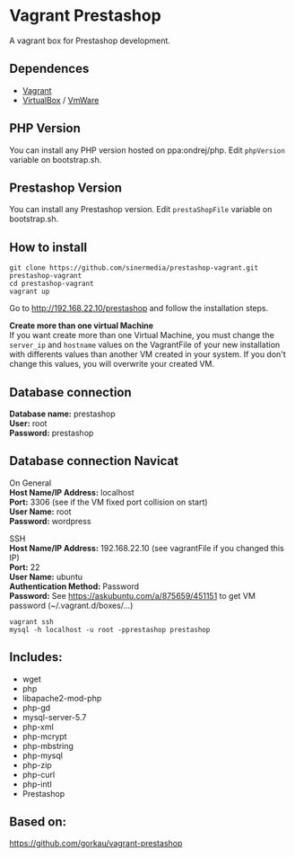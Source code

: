 # Vagrant Prestashop
A vagrant box for Prestashop development.

## Dependences
* [Vagrant](https://www.vagrantup.com/)
* [VirtualBox](https://www.virtualbox.org/) / [VmWare](https://www.vmware.com/es.html)

## PHP Version
You can install any PHP version hosted on ppa:ondrej/php. Edit <code>phpVersion</code> variable on bootstrap.sh.

## Prestashop Version
You can install any Prestashop version. Edit <code>prestaShopFile</code> variable on bootstrap.sh.

## How to install
````
git clone https://github.com/sinermedia/prestashop-vagrant.git prestashop-vagrant
cd prestashop-vagrant
vagrant up
````
Go to http://192.168.22.10/prestashop and follow the installation steps.

**Create more than one virtual Machine**        
If you want create more than one Virtual Machine, you must change the <code>server_ip</code> and <code>hostname</code> values on the VagrantFile of your new installation with differents values than another VM created in your system. If you don't change this values, you will overwrite your created VM. 

## Database connection
**Database name:** prestashop     
**User:** root     
**Password:** prestashop

## Database connection Navicat
On General     
**Host Name/IP Address:** localhost     
**Port:** 3306 (see if the VM fixed port collision on start)     
**User Name:** root        
**Password:** wordpress                
        
SSH        
**Host Name/IP Address:** 192.168.22.10 (see vagrantFile if you changed this IP)        
**Port:** 22        
**User Name:** ubuntu        
**Authentication Method:** Password        
**Password:** See https://askubuntu.com/a/875659/451151 to get VM password (~/.vagrant.d/boxes/...)        
        
        
````
vagrant ssh
mysql -h localhost -u root -pprestashop prestashop
````

## Includes: 
* wget 
* php
* libapache2-mod-php
* php-gd
* mysql-server-5.7
* php-xml
* php-mcrypt
* php-mbstring
* php-mysql
* php-zip
* php-curl
* php-intl
* Prestashop

## Based on:
https://github.com/gorkau/vagrant-prestashop
